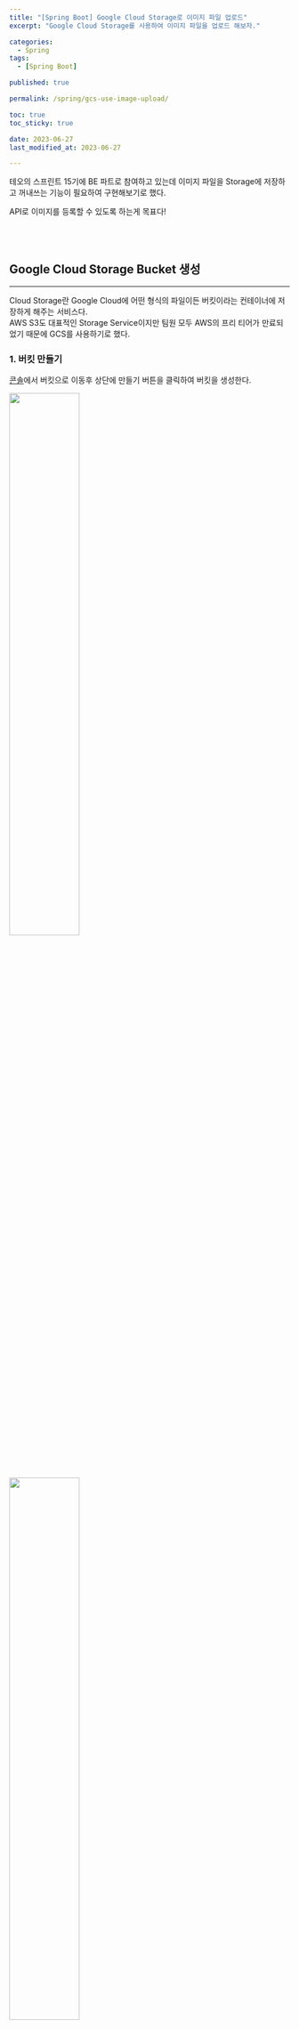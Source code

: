 ```yaml
---
title: "[Spring Boot] Google Cloud Storage로 이미지 파일 업로드"
excerpt: "Google Cloud Storage를 사용하여 이미지 파일을 업로드 해보자."

categories:
  - Spring
tags:
  - [Spring Boot]

published: true

permalink: /spring/gcs-use-image-upload/

toc: true
toc_sticky: true

date: 2023-06-27
last_modified_at: 2023-06-27

--- 
```


테오의 스프린트 15기에 BE 파트로 참여하고 있는데 이미지 파일을 Storage에 저장하고 꺼내쓰는 기능이 필요하여 구현해보기로 했다.
<br>

API로 이미지를 등록할 수 있도록 하는게 목표다!

<br><br>

## **Google Cloud Storage Bucket 생성**
<hr />
Cloud Storage란 Google Cloud에 어떤 형식의 파일이든 버킷이라는 컨테이너에 저장하게 해주는 서비스다.<br>
AWS S3도 대표적인 Storage Service이지만 팀원 모두 AWS의 프리 티어가 만료되었기 때문에 GCS를 사용하기로 했다.

<br>

### **1. 버킷 만들기**
<a href="https://cloud.google.com/?hl=ko">콘솔</a>에서 버킷으로 이동후 상단에 만들기 버튼을 클릭하여 버킷을 생성한다.<br> 

<img src="../../../assets/images/posts/programming/spring/spring-gcs-use-image-upload/spring-gcs-use-image-upload-1.PNG" width="50%">
<br>
<img src="../../../assets/images/posts/programming/spring/spring-gcs-use-image-upload/spring-gcs-use-image-upload-2.PNG" width="50%">

<br>

버킷에 직접 이미지 업로드 해보기.<br>
<img src="../../../assets/images/posts/programming/spring/spring-gcs-use-image-upload/spring-gcs-use-image-upload-3.PNG" width="90%">
<br>

파일 업로드 버튼으로 이미지를 업로드 후, 파일 이름을 클릭하면 **인증된 URL**이 나오는데 URL을 접속하면 업로드했던 이미지가 출력된다.<br>

<img src="../../../assets/images/posts/programming/spring/spring-gcs-use-image-upload/spring-gcs-use-image-upload-4.PNG" width="15%">

<br>

### **2. 공개 엑세스 적용**
위의 이미지는 공객 엑세스가 아니기 때문에 다른 구글 계정에서는 해당 URL로 이미지를 볼 수 없다.<br>
URL만 가지고 이미지를 띄어줄 수 있게 하기 위해서 공개 엑세스를 적용했다.<br>

<img src="../../../assets/images/posts/programming/spring/spring-gcs-use-image-upload/spring-gcs-use-image-upload-5.PNG" width="65%"><br>

이제 버킷의 모든 객체들은 공개된 상태로 변경되었기 때문에 누구나 URL에 접속하면 업로드한 이미지를 볼 수 있다.

<br>

### **3. 접근 권한 허용, key 파일 생성**
SpringBoot에서 GCS를 사용하려면 key를 만들어 storage에 접근할 수 있도록 해줘야 한다.<br>

IAM 및 관리자 - 서비스 계정으로 이동한다.<br>
<img src="../../../assets/images/posts/programming/spring/spring-gcs-use-image-upload/spring-gcs-use-image-upload-6.PNG" width="40%"><br>

저장소 개체 관리자, 저장소 관리자 역할을 추가하여 서비스 계정을 생성한다.<br>
<img src="../../../assets/images/posts/programming/spring/spring-gcs-use-image-upload/spring-gcs-use-image-upload-7.PNG" width="40%"><br>

키 탭으로 이동해 키를 생성하여 SpringBoot 프로젝트의 resources 폴더 내로 옮겨준다.<br>
<img src="../../../assets/images/posts/programming/spring/spring-gcs-use-image-upload/spring-gcs-use-image-upload-8.PNG" width="70%">

<br><br>

## **SpringBoot에서 이미지 업로드**
<hr />

### **1. 의존성 추가**

``` gradle
implementation group: 'org.springframework.cloud', name: 'spring-cloud-gcp-starter', version: '1.2.8.RELEASE'
implementation group: 'org.springframework.cloud', name: 'spring-cloud-gcp-storage', version: '1.2.8.RELEASE'
```

<br>

### **2. Storage 의존성 부여**
위에서 만든 json key file을 resources 폴더에 넣고, application.yml에 아래 코드를 추가한다.<br>

``` java
@Configuration
public class GoogleCloudStorageConfig {

    @Value("${GCS_KEY}")
    private String key;
    @Value("${GCS_PROJECT_ID}") 
    private String projectId;

    @Bean
    public Storage storage() throws IOException {

        ClassPathResource resource = new ClassPathResource(key + ".json");
        GoogleCredentials credentials = GoogleCredentials.fromStream(resource.getInputStream());

        return StorageOptions.newBuilder()
                .setProjectId(projectId)
                .setCredentials(credentials)
                .build()
                .getService();
    }
}
```

<br>

### **3. 이미지 업로드 코드**

**Controller**<br>
``` java
@PutMapping
public ResponseEntity<Void> updateImage(@RequestPart HobbyRequestDto.UpdateImage requestDto
        , @RequestPart(value = "image", required = false) MultipartFile image) throws IOException {
    hobbyService.updateImage(requestDto, image);
    return new ResponseEntity(HttpStatus.OK);
}
```

취미 데이터의 이미지 컬럼을 수정할 수 있는 API인데, 여기에서 **MultipartFile** 인터페이스를 사용하여  파일을 업로드 할 수 있다.<br>

<img src="../../../assets/images/posts/programming/spring/spring-gcs-use-image-upload/spring-gcs-use-image-upload-10.PNG" width="55%">

<br>


**Service**<br>
``` java
@Transactional
public void updateImage(HobbyRequestDto.UpdateImage requestDto, MultipartFile image) throws IOException {

    if(!existsByName(requestDto.getName())){
        throw new IllegalArgumentException("존재하지 않는 취미입니다.");
    }

    String uuid = UUID.randomUUID().toString(); // Google Cloud Storage에 저장될 파일 이름
    String ext = image.getContentType(); // 파일의 형식 ex) JPG, PNG

    // Storage에 이미지 업로드
    BlobInfo blobInfo = storage.create(
            BlobInfo.newBuilder(bucketName, uuid)
                    .setContentType(ext)
                    .build(),
            image.getInputStream()
    );

    hobbyRepository.updateImage(requestDto.getName(), uuid);
}
```

UUID를 통하여 고유한 식별자를 파일의 이름으로 설정하여 Storage에 저장하고 DB에도 UUID 값만 저장한다.<br>

<img src="../../../assets/images/posts/programming/spring/spring-gcs-use-image-upload/spring-gcs-use-image-upload-11.PNG" width="90%"><br>

고유한 식별자 값으로 이미지들을 저장한 모습을 볼 수 있다!

<br>

### **이미지 URL 반환**
결국 클라이언트에게 저장했던 이미지를 보내줄 때는 String 값으로 `https://storage.googleapis.com/버킷이름/UUID값`을 보내주면 된다.<br>

위에서 아무나 URL을 통해서 이미지를 볼 수 있게 설정해 놓았기 때문에, 요구하는 이미지의 UUID 값을 DB에서 꺼내 URL을 만들어 반환하면 된다!

<hr />
참고자료<br>
<a href="https://choo.oopy.io/35bffd94-7a41-4cfa-812c-b8aaf148604a">https://choo.oopy.io/35bffd94-7a41-4cfa-812c-b8aaf148604a</a><br>